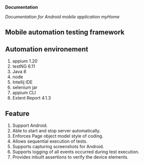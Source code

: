 **Documentation**

*Documentation for Android mobile application myHome*

## Mobile automation testing framework

## Automation environement

1. appium 1.20
2. testNG 6.11
3. Java 8
4. node
5. Intellij IDE
6. selenium jar
7. appium CLI
8. Extent Report 4.1.3

## Feature

1. Support Android.
2. Able to start and stop server automatically. 
3. Enforces Page object model style of coding.
4. Allows sequential execution of tests.
5. Supports capturing screenshots for Android.
6. Supports logging of all events occurred during test execution.
7. Provides inbuilt assertions to verify the device elements.